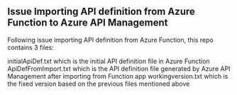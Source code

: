 ## Issue Importing API definition from Azure Function to Azure API Management

Following issue importing API definition from Azure Function, this repo contains 3 files:

initialApiDef.txt which is the initial API definition file in Azure Function
ApiDefFromImport.txt which is the API definition file generated by Azure API Management after importing from Function app
workingversion.txt which is the fixed version based on the previous files mentioned above

